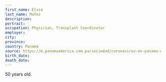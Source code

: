 ```yaml
---
first_name: Elvia
last_name: Muñoz
description: 
portrait: 
occupation: Physician, Transplant Coordinator
employer: 
city: 
province: 
country: Panama
source: https://m.panamaamerica.com.pa/sociedad/coronavirus-en-panama-un-baluarte-de-la-donacion-de-organos-1159305
birth_date: 
death_date: 
---
```


50 years old.